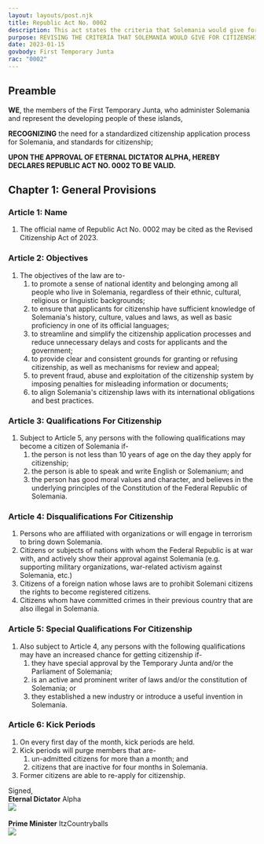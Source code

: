 ```yaml
---
layout: layouts/post.njk
title: Republic Act No. 0002
description: This act states the criteria that Solemania would give for citizenship application processes, and the standards for citizenship.
purpose: REVISING THE CRITERIA THAT SOLEMANIA WOULD GIVE FOR CITIZENSHIP APPLICATION PROCESSES, AND THE STANDARDS FOR CITIZENSHIP
date: 2023-01-15
govbody: First Temporary Junta
rac: "0002"
---
```


## Preamble 
<p>
<b><span class="text-3xl font-bold">W</span>E</b>, the members of the First Temporary Junta, who administer Solemania and represent the developing people of these islands,

**RECOGNIZING** the need for a standardized citizenship application process for Solemania, and standards for citizenship;

**UPON THE APPROVAL OF ETERNAL DICTATOR ALPHA, HEREBY DECLARES REPUBLIC ACT NO. 0002 TO BE VALID.**
</p>

## Chapter 1: General Provisions

### Article 1: Name
<ol class="numeral">
    <li>The official name of Republic Act No. 0002 may be cited as the Revised Citizenship Act of 2023.</li>
</ol>

### Article 2: Objectives
<ol class="numeral">
    <li>The objectives of the law are to-
        <ol class="alpha list-inside">
            <li>to promote a sense of national identity and belonging among all people who live in Solemania, regardless of their ethnic, cultural, religious or linguistic backgrounds;</li>
            <li>to ensure that applicants for citizenship have sufficient knowledge of Solemania's history, culture, values and laws, as well as basic proficiency in one of its official languages;</li>
            <li>to streamline and simplify the citizenship application processes and reduce unnecessary delays and costs for applicants and the government;</li>
            <li>to provide clear and consistent grounds for granting or refusing citizenship, as well as mechanisms for review and appeal;</li>
            <li>to prevent fraud, abuse and exploitation of the citizenship system by imposing penalties for misleading information or documents;</li>
            <li>to align Solemania's citizenship laws with its international obligations and best practices.</li>
        </ol>
    </li>
</ol>

### Article 3: Qualifications For Citizenship
<ol class="numeral">
    <li>Subject to Article 5, any persons with the following qualifications may become a citizen of Solemania if-
        <ol class="alpha list-inside">
            <li>the person is not less than 10 years of age on the day they apply for citizenship;</li>
            <li>the person is able to speak and write English or Solemanium; and</li>
            <li>the person has good moral values and character, and believes in the underlying principles of the Constitution of the Federal Republic of Solemania.</li>
        </ol>
    </li>
</ol>

### Article 4: Disqualifications For Citizenship
<ol class="alpha">
    <li>Persons who are affiliated with organizations or will engage in terrorism to bring down Solemania.</li>
    <li>Citizens or subjects of nations with whom the Federal Republic is at war with, and actively show their approval against Solemania (e.g. supporting military organizations, war-related activism against Solemania, etc.)</li>
    <li>Citizens of a foreign nation whose laws are to prohibit Solemani citizens the rights to become registered citizens.</li>
    <li>Citizens whom have committed crimes in their previous country that are also illegal in Solemania.</li>
</ol>

### Article 5: Special Qualifications For Citizenship
<ol class="numeral">
    <li>Also subject to Article 4, any persons with the following qualifications may have an increased chance for getting citizenship if-
        <ol class="alpha">
            <li>they have special approval by the Temporary Junta and/or the Parliament of Solemania;</li>
            <li>is an active and prominent writer of laws and/or the constitution of Solemania; or</li>
            <li>they established a new industry or introduce a useful invention in Solemania.</li>
        </ol>
    </li>
</ol>

### Article 6: Kick Periods
<ol class="numeral">
    <li>On every first day of the month, kick periods are held.</li>
    <li>Kick periods will purge members that are-
        <ol class="alpha">
            <li>un-admitted citizens for more than a month; and</li>
            <li>citizens that are inactive for four months in Solemania.</li>
        </ol>
    </li>
    <li>Former citizens are able to re-apply for citizenship.</li> 
</ol>

<div class="grid text-right">
    Signed,
    <div class="block">
        <b>Eternal Dictator</b> Alpha<br>
        <img src="/assets/img/Alpha-sig.png" class="h-12 w-auto float-right block">
    </div>
    <br>
    <div class="block">
        <b>Prime Minister</b> ItzCountryballs<br>
        <img src="/assets/img/Itz-sig.png" class="h-12 w-auto float-right block">
    </div>
</div>